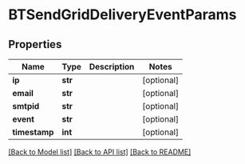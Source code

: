 # BTSendGridDeliveryEventParams

## Properties
Name | Type | Description | Notes
------------ | ------------- | ------------- | -------------
**ip** | **str** |  | [optional] 
**email** | **str** |  | [optional] 
**smtpid** | **str** |  | [optional] 
**event** | **str** |  | [optional] 
**timestamp** | **int** |  | [optional] 

[[Back to Model list]](../README.md#documentation-for-models) [[Back to API list]](../README.md#documentation-for-api-endpoints) [[Back to README]](../README.md)


